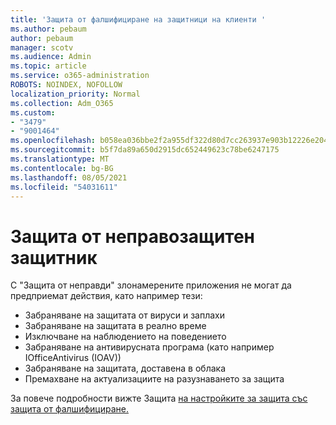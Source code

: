 ```yaml
---
title: 'Защита от фалшифициране на защитници на клиенти '
ms.author: pebaum
author: pebaum
manager: scotv
ms.audience: Admin
ms.topic: article
ms.service: o365-administration
ROBOTS: NOINDEX, NOFOLLOW
localization_priority: Normal
ms.collection: Adm_O365
ms.custom:
- "3479"
- "9001464"
ms.openlocfilehash: b058ea036bbe2f2a955df322d80d7cc263937e903b12226e204b24432035f06e
ms.sourcegitcommit: b5f7da89a650d2915dc652449623c78be6247175
ms.translationtype: MT
ms.contentlocale: bg-BG
ms.lasthandoff: 08/05/2021
ms.locfileid: "54031611"
---
```

# <a name="defender-tamper-protection"></a>Защита от неправозащитен защитник 

С "Защита от неправди" злонамерените приложения не могат да предприемат действия, като например тези:

- Забраняване на защитата от вируси и заплахи
- Забраняване на защитата в реално време
- Изключване на наблюдението на поведението
- Забраняване на антивирусната програма (като например IOfficeAntivirus (IOAV))
- Забраняване на защитата, доставена в облака
- Премахване на актуализациите на разузнаването за защита

За повече подробности вижте Защита [на настройките за защита със защита от фалшифициране.](https://docs.microsoft.com/windows/security/threat-protection/windows-defender-antivirus/prevent-changes-to-security-settings-with-tamper-protection)